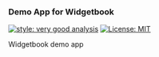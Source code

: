 ### Demo App for Widgetbook

[![style: very good analysis][very_good_analysis_badge]][very_good_analysis_link]
[![License: MIT][license_badge]][license_link]


Widgetbook demo app

[license_badge]: https://img.shields.io/badge/license-MIT-blue.svg
[license_link]: https://opensource.org/licenses/MIT
[very_good_analysis_badge]: https://img.shields.io/badge/style-very_good_analysis-B22C89.svg
[very_good_analysis_link]: https://pub.dev/packages/very_good_analysis
